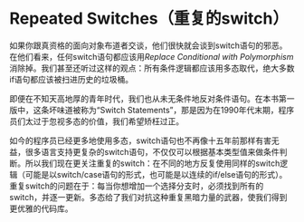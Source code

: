 # Repeated Switches（重复的switch）

如果你跟真资格的面向对象布道者交谈，他们很快就会谈到switch语句的邪恶。在他们看来，任何switch语句都应该用*Replace Conditional with Polymorphism*消除掉。我们甚至还听过这样的观点：所有条件逻辑都应该用多态取代，绝大多数if语句都应该被扫进历史的垃圾桶。

即便在不知天高地厚的青年时代，我们也从未无条件地反对条件语句。在本书第一版中，这条坏味道被称为“Switch Statements”，那是因为在1990年代末期，程序员们太过于忽视多态的价值，我们希望矫枉过正。

如今的程序员已经更多地使用多态，switch语句也不再像十五年前那样有害无益，很多语言支持更复杂的switch语句，不仅仅可以根据基本类型值来做条件判断。所以我们现在更关注重复的switch：在不同的地方反复使用同样的switch逻辑（可能是以switch/case语句的形式，也可能是以连续的if/else语句的形式）。重复switch的问题在于：每当你想增加一个选择分支时，必须找到所有的switch，并逐一更新。多态给了我们对抗这种重复黑暗力量的武器，使我们得到更优雅的代码库。
